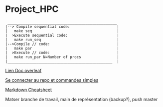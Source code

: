 # Project_HPC


     _________________________________________________
    |--> Compile sequential code:                     |   
    |   make seq                                      |
    |  >Execute sequential code:                      |
    |   make run_seq                                  |
    |-->Compile // code:                              |
    |   make par                                      |
    |  >Execute // code:                              |
    |   make run_par N=Number of procs                |
    |_______________________________________________  |


[Lien Doc overleaf](https://www.overleaf.com/3849988112zqrrpfqksvft) 

[Se connecter au repo et commandes simples](https://education.github.com/git-cheat-sheet-education.pdf)

[Markdown Cheatsheet](https://guides.github.com/pdfs/markdown-cheatsheet-online.pdf)


 Matser branche de travail, main de représentation (backup?), push master

